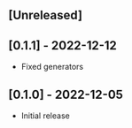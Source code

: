 ## [Unreleased]

## [0.1.1] - 2022-12-12

- Fixed generators

## [0.1.0] - 2022-12-05

- Initial release
